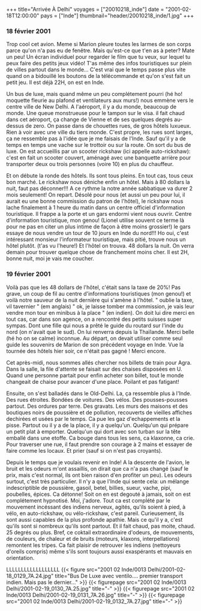 +++
title="Arrivée À Delhi"
voyages = ["20010218_inde"]
date = "2001-02-18T12:00:00"
pays = ["Inde"]
thumbnail="header/20010218_inde/1.jpg"
+++
### 18 février 2001


Trop cool cet avion. Meme si Marion pleure toutes les larmes de son corps parce 
qu'on n'a pas eu de fenêtre. Mais qu'est-ce que t'en as à peter? Mate un peu! 
Un écran individuel pour regarder le film que tu veux, sur lequel tu peux faire 
des petits jeux vidéo! T'as même des infos touristiques sur plein de villes 
partout dans le monde... C'est vrai que le temps passe plus vite quand on a 
bidouillé les boutons de la télécommande et qu'on s'est fait un petit jeu. Il 
est déjà 22H, on est en Inde. 

Un bus de luxe, mais quand même un peu complétement pourri (hé ho! moquette 
fleurie au plafond et ventilateurs aux murs!) nous emmène vers le centre ville 
de New Delhi. A l'aéroport, il y a du monde, beaucoup de monde. Une queue monstrueuse 
pour le tampon sur le visa. il fait chaud dans cet aéroport, ça change de Vienne 
et de ses quelques degrés au-dessus de zero. On passe dans de chouettes rues, 
de gros hôtels luxueux. Rien à voir avec une ville du tiers monde. C'est propre, 
les rues sont larges, ça ne ressemble pas à l'idée que je me faisais de l'Inde. 
Sauf qu'il y a de temps en temps une vache sur le trottoir ou sur la route. 
On sort du bus de luxe. On est accueillis par un scooter rickshaw (ici appelle 
auto-rickshaw): c'est en fait un scooter couvert, aménagé avec une banquette 
arrière pour transporter deux ou trois personnes (voire 10) en plus du chauffeur. 


Et on débute la ronde des hôtels. Ils sont tous pleins. En tout cas, tous ceux 
bon marché. Le rickshaw nous déniche enfin un hôtel. Mais à 80 dollars la nuit, 
faut pas déconner!!! A ce rythme la notre année sabbatique va durer 2 mois seulement! 
On repart. Désolé pour nous (et aussi un peu pour lui, il aurait eu une bonne 
commission du patron de l'hôtel), le rickshaw nous lache finalement à 1 heure 
du matin dans un centre officiel d'information touristique. Il frappe a la porte 
et un gars endormi vient nous ouvrir. Centre d'information touristique, mon 
genou! (Lionel utilise souvent ce terme là pour ne pas en citer un plus intime 
de façon à être moins grossier!) le gars essaye de nous vendre un tour de 10 
jours en Inde du nord!!! Ho oui, c'est intéressant monsieur l'informateur touristique, 
mais pitié, trouve nous un hôtel plutôt. (t'as vu l'heure!) Et l'hôtel on trouva. 
48 dollars la nuit. On verra demain pour trouver quelque chose de franchement 
moins cher. Il est 2H, bonne nuit, moi je vais me coucher. 

### 19 février 2001


Voilà pas que les 48 dollars de l'hôtel, c'était sans la taxe de 20%! Pas grave, 
un coup de fil au centre d'informations touristiques (mon genou!) et voilà notre 
sauveur de la nuit dernière qui s'amène à l'hôtel. " oublie la taxe, vil tavernier 
" (em anglais) " ok, je laisse tomber ma commission, je vais leur vendre mon 
tour en minibus à la place " (en indien). On doit lui dire merci en tout cas, 
car dans son agence, on a rencontré des petits suisses super sympas. Dont une 
fille qui nous a prêté le guide du routard sur l'inde du nord (on n'avait que 
le sud). On lui renverra depuis la Thaïlande. Merci belle (hé ho on se calme) 
inconnue. Au départ, on devait utiliser comme seul guide les souvenirs de Marion 
de son précédent voyage en Inde. Vue la tournée des hôtels hier soir, ce n'était 
pas gagné ! Merci encore.

Cet après-midi, nous sommes allés chercher nos billets de train pour Agra. 
Dans la salle, la file d'attente se faisait sur des chaises disposées en U. 
Quand une personne partait pour enfin acheter son billet, tout le monde changeait 
de chaise pour avancer d'une place. Poilant et pas fatigant!

Ensuite, on s'est balladés dans le Old-Delhi. La, ça ressemble plus à l'Inde. 
Des rues étroites. Bondées de voitures. Des vélos. Des pousses-pousses partout. 
Des ordures par terre. Des gravats. Les murs des maisons et des boutiques noirs 
de poussière et de pollution, recouverts de vieilles affiches dechirées et usées 
par le temps. Ca pue les gaz d'echappements et la pisse. Partout ou il y a de 
la place, il y a quelqu'un. Quelqu'un qui prépare un petit plat à emporter. 
Quelqu'un qui dort avec son turban sur la tête emballé dans une etoffe. Ca bouge 
dans tous les sens, ca klaxonne, ca crie. Pour traverser une rue, il faut prendre 
son courage à 2 mains et essayer de faire comme les locaux. Et prier (sauf si 
on n'est pas croyants).

Depuis le temps que je voulais revenir en Inde! A la descente de l'avion, le 
bruit et les odeurs m'ont assaillis, on dirait que ca n'a pas changé (sauf le 
prix, mais c'est normal, ils ont bien raison d'en profiter un peu). Les odeurs 
surtout, c'est très particulier. Il n'y a que l'Inde qui sente cela: un mélange 
indescriptible de poussière, gasoil, betel, billies, sueur, vache, pipi, poubelles, 
épices. Ca détonne! Soit on en est degouté à jamais, soit on est complétement 
hypnotisé. Moi, j'adore. Tout ca est complété par le mouvement incéssant des 
indiens nerveux, agités, qu'ils soient à pied, à vélo, en auto-rickshaw, ou 
vélo-rickshaw, c'est pareil. Curieusement, ils sont aussi capables de la plus 
profonde apathie. Mais ce qu'il y a, c'est qu'ils sont si nombreux qu'ils sont 
partout. Et il fait chaud, pas moite, chaud. 25 degrés ou plus. Bref, ce coktail 
extraordinaire d'odeurs, de mouvements, de couleurs, de chaleur et de bruits 
(moteurs, klaxons, interpellations) remontent les tripes. Ca fait plaisir de 
retrouver les indiens (nettoyeurs d'oreils compris) même s'ils sont toujours 
aussi exaspérants et mauvais en orientation. 


LLLLLLLLLLLLLLLLLL
{{< figure src="2001 02 Inde/0013 Delhi/2001-02-18_0129_7A.24.jpg" title="Bus De Luxe avec ventilo.... premier transport indien. Mais pas le dernier..."  >}}
{{< figurepage src="2001 02 Inde/0013 Delhi/2001-02-19_0130_7A.25.jpg" title="-"  >}}
{{< figurepage src="2001 02 Inde/0013 Delhi/2001-02-19_0131_7A.26.jpg" title="-"  >}}
{{< figurepage src="2001 02 Inde/0013 Delhi/2001-02-19_0132_7A.27.jpg" title="-"  >}}


